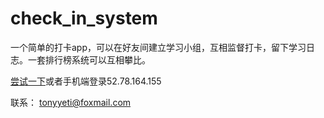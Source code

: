 check_in_system
===

一个简单的打卡app，可以在好友间建立学习小组，互相监督打卡，留下学习日志。一套排行榜系统可以互相攀比。

[尝试一下](http://52.78.164.155)或者手机端登录52.78.164.155

联系： tonyyeti@foxmail.com

